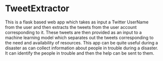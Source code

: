 # TweetExtractor

This is a flask based web app which takes as input a Twitter UserName from the user and then extracts the tweets from the user account corresponding to it.
These tweets are then provided as an input to a machine learning model which separates out the tweets corresponding to the need and availability of resources.
This app can be quite useful during a disaster as can collect information about people in trouble during a disaster. It can identify the people in trouble and then the help can be sent to them.
